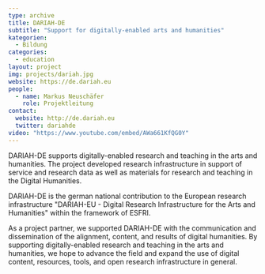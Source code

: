 ```yaml
---
type: archive
title: DARIAH-DE
subtitle: "Support for digitally-enabled arts and humanities"
kategorien:
  - Bildung
categories:
  - education
layout: project
img: projects/dariah.jpg
website: https://de.dariah.eu
people:
  - name: Markus Neuschäfer
    role: Projektleitung
contact:
  website: http://de.dariah.eu
  twitter: dariahde
video: "https://www.youtube.com/embed/AWa661KfQG0Y"
---
```

DARIAH-DE supports digitally-enabled research and teaching in the arts and humanities. The project developed research infrastructure in support of service and research data as well as materials for research and teaching in the Digital Humanities.

DARIAH-DE is the german national contribution to the European research infrastructure "DARIAH-EU - Digital Research Infrastructure for the Arts and Humanities" within the framework of ESFRI.

As a project partner, we supported DARIAH-DE with the communication and dissemination of the alignment, content, and results of digital humanities.
By supporting digitally-enabled research and teaching in the arts and humanities, we hope to advance the field and  expand the use of digital content, resources, tools, and open research infrastructure in general.
